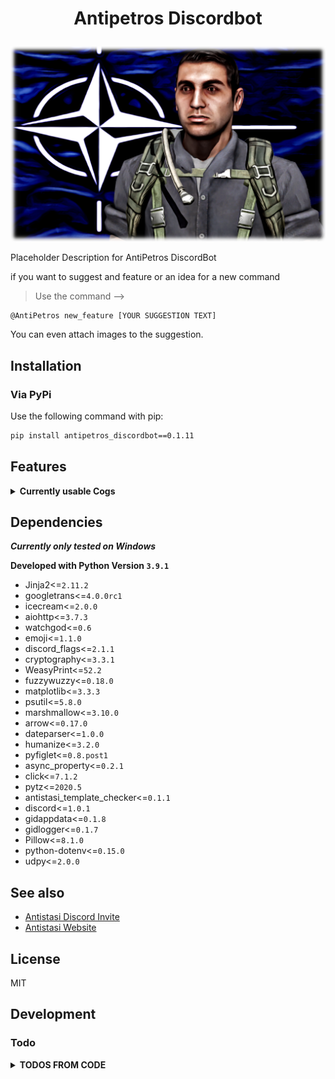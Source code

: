 # <p align="center">Antipetros Discordbot</p> #


<p align="center"><img src="art/finished/images/AntiPetros_for_readme.png" alt="Anti-Petros Avatar"/></p>


Placeholder Description for AntiPetros DiscordBot


if you want to suggest and feature or an idea for a new command

> Use the command -->

```shell
@AntiPetros new_feature [YOUR SUGGESTION TEXT]
```

You can even attach images to the suggestion.



## Installation
### Via PyPi

Use the following command with pip:

```cmd
pip install antipetros_discordbot==0.1.11
```







## Features ##

<details><summary><b>Currently usable Cogs</b></summary><blockquote>


### <p align="center"><b>[ImageManipulatorCog](antipetros_discordbot/cogs/general_cogs/image_manipulation_cog.py)</b></p> ###

<details><summary><b>Description</b></summary>

<blockquote>Soon</blockquote>

</details>

<details><summary><b>Commands</b></summary><blockquote>

- **AVAILABLE_STAMPS**

    - **aliases:** *availablestamps*, *available-stamps*, *available.stamps*
    - **checks:** *in_allowed_channels*, *has_any_role*
    <br>
- **MAP_CHANGED**

    - **aliases:** *map.changed*, *map-changed*, *mapchanged*
    - **checks:** *allowed_channel_and_allowed_role*
    - **signature:**
        ```diff
        <marker> <color>
        ```
    <br>
- **MEMBER_AVATAR**

    - **aliases:** *memberavatar*, *member.avatar*, *member-avatar*
    - **checks:** *in_allowed_channels*, *has_any_role*
    <br>
- **STAMP_IMAGE**

    - **aliases:** *stampimage*, *antistasify*, *stamp-image*, *stamp.image*
    - **checks:** *in_allowed_channels*, *has_any_role*
    - **signature:**
        ```diff
        [stamp=ASLOGO1] [first_pos=bottom] [second_pos=right] [factor]
        ```
    <br>

</blockquote>

</details>

---


### <p align="center"><b>[KlimBimCog](antipetros_discordbot/cogs/general_cogs/klimbim_cog.py)</b></p> ###

<details><summary><b>Description</b></summary>

<blockquote>Soon</blockquote>

</details>

<details><summary><b>Commands</b></summary><blockquote>

- **FLIP_COIN**

    - **aliases:** *flip*, *flip-coin*, *flip.coin*, *flipcoin*
    - **checks:** *allowed_channel_and_allowed_role*
    <br>
- **MAKE_FIGLET**

    - **aliases:** *makefiglet*, *make-figlet*, *make.figlet*
    - **checks:** *allowed_channel_and_allowed_role*
    - **signature:**
        ```diff
        <text>
        ```
    <br>
- **THE_DRAGON**

    - **aliases:** *the-dragon*, *the.dragon*, *thedragon*
    - **checks:** *allowed_channel_and_allowed_role*
    <br>
- **URBAN_DICTIONARY**


    - **checks:** *allowed_channel_and_allowed_role*
    - **signature:**
        ```diff
        <term>
        ```
    <br>

</blockquote>

</details>

---


### <p align="center"><b>[SaveSuggestionCog](antipetros_discordbot/cogs/general_cogs/save_suggestion_cog.py)</b></p> ###

<details><summary><b>Description</b></summary>

<blockquote>Soon</blockquote>

</details>

<details><summary><b>Commands</b></summary><blockquote>

- **AUTO_ACCEPT_SUGGESTIONS**

    - **aliases:** *auto.accept.suggestions*, *auto-accept-suggestions*, *autoacceptsuggestions*
    - **checks:** *dm_only*
    <br>
- **CLEAR_ALL_SUGGESTIONS**

    - **aliases:** *clearallsuggestions*, *clear.all.suggestions*, *clear-all-suggestions*
    - **checks:** *in_allowed_channels*, *has_any_role*
    - **signature:**
        ```diff
        [sure=False]
        ```
    <br>
- **GET_ALL_SUGGESTIONS**

    - **aliases:** *getallsuggestions*, *get-all-suggestions*, *get.all.suggestions*
    - **checks:** *in_allowed_channels*, *has_any_role*
    - **signature:**
        ```diff
        [report_template=basic_report.html.jinja]
        ```
    <br>
- **MARK_DISCUSSED**

    - **aliases:** *mark.discussed*, *mark-discussed*, *markdiscussed*
    - **checks:** *in_allowed_channels*, *has_any_role*
    - **signature:**
        ```diff
        [suggestion_ids...]
        ```
    <br>
- **REMOVE_ALL_USERDATA**

    - **aliases:** *remove.all.my.data*, *removeallmydata*, *remove-all-userdata*, *removealluserdata*, *remove-all-my-data*, *remove.all.userdata*
    - **checks:** *dm_only*
    <br>
- **REQUEST_MY_DATA**

    - **aliases:** *requestmydata*, *request-my-data*, *request.my.data*
    - **checks:** *dm_only*
    <br>
- **USER_DELETE_SUGGESTION**

    - **aliases:** *unsavesuggestion*, *user.delete.suggestion*, *unsave.suggestion*, *unsave-suggestion*, *user-delete-suggestion*, *userdeletesuggestion*
    - **checks:** *dm_only*
    - **signature:**
        ```diff
        <suggestion_id>
        ```
    <br>

</blockquote>

</details>

---


### <p align="center"><b>[TranslateCog](antipetros_discordbot/cogs/general_cogs/translate_cog.py)</b></p> ###

<details><summary><b>Description</b></summary>

<blockquote>Soon</blockquote>

</details>

<details><summary><b>Commands</b></summary><blockquote>

- **TRANSLATE**
    ```diff
    + Translates text into multiple different languages.
    ```


    - **checks:** *allowed_channel_and_allowed_role*
    - **signature:**
        ```diff
        [to_language_id=english] <text_to_translate>
        ```
    <br>

</blockquote>

</details>

---

</blockquote></details>

## Dependencies ##

***Currently only tested on Windows***

**Developed with Python Version `3.9.1`**

- Jinja2<=`2.11.2`
- googletrans<=`4.0.0rc1`
- icecream<=`2.0.0`
- aiohttp<=`3.7.3`
- watchgod<=`0.6`
- emoji<=`1.1.0`
- discord_flags<=`2.1.1`
- cryptography<=`3.3.1`
- WeasyPrint<=`52.2`
- fuzzywuzzy<=`0.18.0`
- matplotlib<=`3.3.3`
- psutil<=`5.8.0`
- marshmallow<=`3.10.0`
- arrow<=`0.17.0`
- dateparser<=`1.0.0`
- humanize<=`3.2.0`
- pyfiglet<=`0.8.post1`
- async_property<=`0.2.1`
- click<=`7.1.2`
- pytz<=`2020.5`
- antistasi_template_checker<=`0.1.1`
- discord<=`1.0.1`
- gidappdata<=`0.1.8`
- gidlogger<=`0.1.7`
- Pillow<=`8.1.0`
- python-dotenv<=`0.15.0`
- udpy<=`2.0.0`


## See also
- [Antistasi Discord Invite](https://discord.gg/m7e792Kg)
- [Antistasi Website](https://a3antistasi.enjin.com/)



## License

MIT

## Development


### Todo ###

<details><summary><b>TODOS FROM CODE</b></summary>

#### todo [\_\_main\_\_.py](D:/Dropbox/hobby/Modding/Programs/Github/My_Repos/Antipetros_Discord_Bot_new/antipetros_discordbot/__main__.py): ####


- [ ] [\_\_main\_\_.py line 43:](D:/Dropbox/hobby/Modding/Programs/Github/My_Repos/Antipetros_Discord_Bot_new/antipetros_discordbot/__main__.py#L43) `create prompt for token, with save option`


---


#### todo [blacklist_warden.py](D:/Dropbox/hobby/Modding/Programs/Github/My_Repos/Antipetros_Discord_Bot_new/antipetros_discordbot/bot_support/sub_support/blacklist_warden.py): ####


- [ ] [blacklist_warden.py line 140:](D:/Dropbox/hobby/Modding/Programs/Github/My_Repos/Antipetros_Discord_Bot_new/antipetros_discordbot/bot_support/sub_support/blacklist_warden.py#L140) `make embed`


---


#### todo [error_handler.py](D:/Dropbox/hobby/Modding/Programs/Github/My_Repos/Antipetros_Discord_Bot_new/antipetros_discordbot/bot_support/sub_support/error_handler.py): ####


- [ ] [error_handler.py line 36:](D:/Dropbox/hobby/Modding/Programs/Github/My_Repos/Antipetros_Discord_Bot_new/antipetros_discordbot/bot_support/sub_support/error_handler.py#L36) `rebuild whole error handling system`


- [ ] [error_handler.py line 37:](D:/Dropbox/hobby/Modding/Programs/Github/My_Repos/Antipetros_Discord_Bot_new/antipetros_discordbot/bot_support/sub_support/error_handler.py#L37) `make it so that creating the embed also sends it, with more optional args`


---


#### todo [admin_cog.py](D:/Dropbox/hobby/Modding/Programs/Github/My_Repos/Antipetros_Discord_Bot_new/antipetros_discordbot/cogs/admin_cogs/admin_cog.py): ####


- [ ] [admin_cog.py line 37:](D:/Dropbox/hobby/Modding/Programs/Github/My_Repos/Antipetros_Discord_Bot_new/antipetros_discordbot/cogs/admin_cogs/admin_cog.py#L37) `get_logs command`


- [ ] [admin_cog.py line 38:](D:/Dropbox/hobby/Modding/Programs/Github/My_Repos/Antipetros_Discord_Bot_new/antipetros_discordbot/cogs/admin_cogs/admin_cog.py#L38) `get_appdata_location command`


- [ ] [admin_cog.py line 195:](D:/Dropbox/hobby/Modding/Programs/Github/My_Repos/Antipetros_Discord_Bot_new/antipetros_discordbot/cogs/admin_cogs/admin_cog.py#L195) `make as embed`


- [ ] [admin_cog.py line 220:](D:/Dropbox/hobby/Modding/Programs/Github/My_Repos/Antipetros_Discord_Bot_new/antipetros_discordbot/cogs/admin_cogs/admin_cog.py#L220) `make as embed`


---


#### todo [config_cog.py](D:/Dropbox/hobby/Modding/Programs/Github/My_Repos/Antipetros_Discord_Bot_new/antipetros_discordbot/cogs/admin_cogs/config_cog.py): ####


- [ ] [config_cog.py line 37:](D:/Dropbox/hobby/Modding/Programs/Github/My_Repos/Antipetros_Discord_Bot_new/antipetros_discordbot/cogs/admin_cogs/config_cog.py#L37) `get_logs command`


- [ ] [config_cog.py line 38:](D:/Dropbox/hobby/Modding/Programs/Github/My_Repos/Antipetros_Discord_Bot_new/antipetros_discordbot/cogs/admin_cogs/config_cog.py#L38) `get_appdata_location command`


- [ ] [config_cog.py line 184:](D:/Dropbox/hobby/Modding/Programs/Github/My_Repos/Antipetros_Discord_Bot_new/antipetros_discordbot/cogs/admin_cogs/config_cog.py#L184) `make as embed`


- [ ] [config_cog.py line 190:](D:/Dropbox/hobby/Modding/Programs/Github/My_Repos/Antipetros_Discord_Bot_new/antipetros_discordbot/cogs/admin_cogs/config_cog.py#L190) `make as embed`


- [ ] [config_cog.py line 199:](D:/Dropbox/hobby/Modding/Programs/Github/My_Repos/Antipetros_Discord_Bot_new/antipetros_discordbot/cogs/admin_cogs/config_cog.py#L199) `make as embed`


- [ ] [config_cog.py line 207:](D:/Dropbox/hobby/Modding/Programs/Github/My_Repos/Antipetros_Discord_Bot_new/antipetros_discordbot/cogs/admin_cogs/config_cog.py#L207) `make as embed`


- [ ] [config_cog.py line 213:](D:/Dropbox/hobby/Modding/Programs/Github/My_Repos/Antipetros_Discord_Bot_new/antipetros_discordbot/cogs/admin_cogs/config_cog.py#L213) `make as embed`


- [ ] [config_cog.py line 285:](D:/Dropbox/hobby/Modding/Programs/Github/My_Repos/Antipetros_Discord_Bot_new/antipetros_discordbot/cogs/admin_cogs/config_cog.py#L285) `make as embed`


---


#### todo [performance_cog.py](D:/Dropbox/hobby/Modding/Programs/Github/My_Repos/Antipetros_Discord_Bot_new/antipetros_discordbot/cogs/admin_cogs/performance_cog.py): ####


- [ ] [performance_cog.py line 41:](D:/Dropbox/hobby/Modding/Programs/Github/My_Repos/Antipetros_Discord_Bot_new/antipetros_discordbot/cogs/admin_cogs/performance_cog.py#L41) `get_logs command`


- [ ] [performance_cog.py line 42:](D:/Dropbox/hobby/Modding/Programs/Github/My_Repos/Antipetros_Discord_Bot_new/antipetros_discordbot/cogs/admin_cogs/performance_cog.py#L42) `get_appdata_location command`


- [ ] [performance_cog.py line 136:](D:/Dropbox/hobby/Modding/Programs/Github/My_Repos/Antipetros_Discord_Bot_new/antipetros_discordbot/cogs/admin_cogs/performance_cog.py#L136) `limit amount of saved data, maybe archive it`


---


#### todo [purge_messages_cog.py](D:/Dropbox/hobby/Modding/Programs/Github/My_Repos/Antipetros_Discord_Bot_new/antipetros_discordbot/cogs/admin_cogs/purge_messages_cog.py): ####


- [ ] [purge_messages_cog.py line 28:](D:/Dropbox/hobby/Modding/Programs/Github/My_Repos/Antipetros_Discord_Bot_new/antipetros_discordbot/cogs/admin_cogs/purge_messages_cog.py#L28) `get_logs command`


- [ ] [purge_messages_cog.py line 29:](D:/Dropbox/hobby/Modding/Programs/Github/My_Repos/Antipetros_Discord_Bot_new/antipetros_discordbot/cogs/admin_cogs/purge_messages_cog.py#L29) `get_appdata_location command`


---


#### todo [general_debug_cog.py](D:/Dropbox/hobby/Modding/Programs/Github/My_Repos/Antipetros_Discord_Bot_new/antipetros_discordbot/cogs/dev_cogs/general_debug_cog.py): ####


- [ ] [general_debug_cog.py line 48:](D:/Dropbox/hobby/Modding/Programs/Github/My_Repos/Antipetros_Discord_Bot_new/antipetros_discordbot/cogs/dev_cogs/general_debug_cog.py#L48) `create regions for this file`


- [ ] [general_debug_cog.py line 49:](D:/Dropbox/hobby/Modding/Programs/Github/My_Repos/Antipetros_Discord_Bot_new/antipetros_discordbot/cogs/dev_cogs/general_debug_cog.py#L49) `Document and Docstrings`


---


#### todo [image_manipulation_cog.py](D:/Dropbox/hobby/Modding/Programs/Github/My_Repos/Antipetros_Discord_Bot_new/antipetros_discordbot/cogs/general_cogs/image_manipulation_cog.py): ####


- [ ] [image_manipulation_cog.py line 54:](D:/Dropbox/hobby/Modding/Programs/Github/My_Repos/Antipetros_Discord_Bot_new/antipetros_discordbot/cogs/general_cogs/image_manipulation_cog.py#L54) `create regions for this file`


- [ ] [image_manipulation_cog.py line 55:](D:/Dropbox/hobby/Modding/Programs/Github/My_Repos/Antipetros_Discord_Bot_new/antipetros_discordbot/cogs/general_cogs/image_manipulation_cog.py#L55) `Document and Docstrings`


- [ ] [image_manipulation_cog.py line 245:](D:/Dropbox/hobby/Modding/Programs/Github/My_Repos/Antipetros_Discord_Bot_new/antipetros_discordbot/cogs/general_cogs/image_manipulation_cog.py#L245) `make as embed`


- [ ] [image_manipulation_cog.py line 249:](D:/Dropbox/hobby/Modding/Programs/Github/My_Repos/Antipetros_Discord_Bot_new/antipetros_discordbot/cogs/general_cogs/image_manipulation_cog.py#L249) `make as embed`


- [ ] [image_manipulation_cog.py line 256:](D:/Dropbox/hobby/Modding/Programs/Github/My_Repos/Antipetros_Discord_Bot_new/antipetros_discordbot/cogs/general_cogs/image_manipulation_cog.py#L256) `make as embed`


- [ ] [image_manipulation_cog.py line 260:](D:/Dropbox/hobby/Modding/Programs/Github/My_Repos/Antipetros_Discord_Bot_new/antipetros_discordbot/cogs/general_cogs/image_manipulation_cog.py#L260) `maybe make extra attribute for input format, check what is possible and working. else make a generic format list`


- [ ] [image_manipulation_cog.py line 275:](D:/Dropbox/hobby/Modding/Programs/Github/My_Repos/Antipetros_Discord_Bot_new/antipetros_discordbot/cogs/general_cogs/image_manipulation_cog.py#L275) `make as embed`


---


#### todo [save_link_cog.py](D:/Dropbox/hobby/Modding/Programs/Github/My_Repos/Antipetros_Discord_Bot_new/antipetros_discordbot/cogs/general_cogs/save_link_cog.py): ####


- [ ] [save_link_cog.py line 35:](D:/Dropbox/hobby/Modding/Programs/Github/My_Repos/Antipetros_Discord_Bot_new/antipetros_discordbot/cogs/general_cogs/save_link_cog.py#L35) `refractor 'get_forbidden_list' to not use temp directory but send as filestream or so`


- [ ] [save_link_cog.py line 37:](D:/Dropbox/hobby/Modding/Programs/Github/My_Repos/Antipetros_Discord_Bot_new/antipetros_discordbot/cogs/general_cogs/save_link_cog.py#L37) `need help figuring out how to best check bad link or how to format/normalize it`


- [ ] [save_link_cog.py line 372:](D:/Dropbox/hobby/Modding/Programs/Github/My_Repos/Antipetros_Discord_Bot_new/antipetros_discordbot/cogs/general_cogs/save_link_cog.py#L372) `refractor that monster of an function`


---


#### todo [save_suggestion_cog.py](D:/Dropbox/hobby/Modding/Programs/Github/My_Repos/Antipetros_Discord_Bot_new/antipetros_discordbot/cogs/general_cogs/save_suggestion_cog.py): ####


- [ ] [save_suggestion_cog.py line 57:](D:/Dropbox/hobby/Modding/Programs/Github/My_Repos/Antipetros_Discord_Bot_new/antipetros_discordbot/cogs/general_cogs/save_suggestion_cog.py#L57) `create report generator in different formats, at least json and Html, probably also as embeds and Markdown`


- [ ] [save_suggestion_cog.py line 59:](D:/Dropbox/hobby/Modding/Programs/Github/My_Repos/Antipetros_Discord_Bot_new/antipetros_discordbot/cogs/general_cogs/save_suggestion_cog.py#L59) `Document and Docstrings`


- [ ] [save_suggestion_cog.py line 199:](D:/Dropbox/hobby/Modding/Programs/Github/My_Repos/Antipetros_Discord_Bot_new/antipetros_discordbot/cogs/general_cogs/save_suggestion_cog.py#L199) `make as embed`


- [ ] [save_suggestion_cog.py line 205:](D:/Dropbox/hobby/Modding/Programs/Github/My_Repos/Antipetros_Discord_Bot_new/antipetros_discordbot/cogs/general_cogs/save_suggestion_cog.py#L205) `make as embed`


- [ ] [save_suggestion_cog.py line 220:](D:/Dropbox/hobby/Modding/Programs/Github/My_Repos/Antipetros_Discord_Bot_new/antipetros_discordbot/cogs/general_cogs/save_suggestion_cog.py#L220) `make as embed`


- [ ] [save_suggestion_cog.py line 232:](D:/Dropbox/hobby/Modding/Programs/Github/My_Repos/Antipetros_Discord_Bot_new/antipetros_discordbot/cogs/general_cogs/save_suggestion_cog.py#L232) `make as embed`


- [ ] [save_suggestion_cog.py line 236:](D:/Dropbox/hobby/Modding/Programs/Github/My_Repos/Antipetros_Discord_Bot_new/antipetros_discordbot/cogs/general_cogs/save_suggestion_cog.py#L236) `make as embed`


- [ ] [save_suggestion_cog.py line 240:](D:/Dropbox/hobby/Modding/Programs/Github/My_Repos/Antipetros_Discord_Bot_new/antipetros_discordbot/cogs/general_cogs/save_suggestion_cog.py#L240) `make as embed`


- [ ] [save_suggestion_cog.py line 245:](D:/Dropbox/hobby/Modding/Programs/Github/My_Repos/Antipetros_Discord_Bot_new/antipetros_discordbot/cogs/general_cogs/save_suggestion_cog.py#L245) `make as embed`


- [ ] [save_suggestion_cog.py line 281:](D:/Dropbox/hobby/Modding/Programs/Github/My_Repos/Antipetros_Discord_Bot_new/antipetros_discordbot/cogs/general_cogs/save_suggestion_cog.py#L281) `make as embed`


- [ ] [save_suggestion_cog.py line 284:](D:/Dropbox/hobby/Modding/Programs/Github/My_Repos/Antipetros_Discord_Bot_new/antipetros_discordbot/cogs/general_cogs/save_suggestion_cog.py#L284) `make as embed`


- [ ] [save_suggestion_cog.py line 295:](D:/Dropbox/hobby/Modding/Programs/Github/My_Repos/Antipetros_Discord_Bot_new/antipetros_discordbot/cogs/general_cogs/save_suggestion_cog.py#L295) `make as embed`


- [ ] [save_suggestion_cog.py line 299:](D:/Dropbox/hobby/Modding/Programs/Github/My_Repos/Antipetros_Discord_Bot_new/antipetros_discordbot/cogs/general_cogs/save_suggestion_cog.py#L299) `make as embed`


- [ ] [save_suggestion_cog.py line 303:](D:/Dropbox/hobby/Modding/Programs/Github/My_Repos/Antipetros_Discord_Bot_new/antipetros_discordbot/cogs/general_cogs/save_suggestion_cog.py#L303) `make as embed`


- [ ] [save_suggestion_cog.py line 308:](D:/Dropbox/hobby/Modding/Programs/Github/My_Repos/Antipetros_Discord_Bot_new/antipetros_discordbot/cogs/general_cogs/save_suggestion_cog.py#L308) `make as embed`


- [ ] [save_suggestion_cog.py line 318:](D:/Dropbox/hobby/Modding/Programs/Github/My_Repos/Antipetros_Discord_Bot_new/antipetros_discordbot/cogs/general_cogs/save_suggestion_cog.py#L318) `make as embed`


- [ ] [save_suggestion_cog.py line 353:](D:/Dropbox/hobby/Modding/Programs/Github/My_Repos/Antipetros_Discord_Bot_new/antipetros_discordbot/cogs/general_cogs/save_suggestion_cog.py#L353) `make as embed`


- [ ] [save_suggestion_cog.py line 356:](D:/Dropbox/hobby/Modding/Programs/Github/My_Repos/Antipetros_Discord_Bot_new/antipetros_discordbot/cogs/general_cogs/save_suggestion_cog.py#L356) `make as embed`


- [ ] [save_suggestion_cog.py line 360:](D:/Dropbox/hobby/Modding/Programs/Github/My_Repos/Antipetros_Discord_Bot_new/antipetros_discordbot/cogs/general_cogs/save_suggestion_cog.py#L360) `make as embed`


---


#### idea [render_new_cog_file.py](D:/Dropbox/hobby/Modding/Programs/Github/My_Repos/Antipetros_Discord_Bot_new/antipetros_discordbot/dev_tools_and_scripts/render_new_cog_file.py): ####


- [ ] [render_new_cog_file.py line 72:](D:/Dropbox/hobby/Modding/Programs/Github/My_Repos/Antipetros_Discord_Bot_new/antipetros_discordbot/dev_tools_and_scripts/render_new_cog_file.py#L72) `create gui for this`


---


#### idea [antipetros_bot.py](D:/Dropbox/hobby/Modding/Programs/Github/My_Repos/Antipetros_Discord_Bot_new/antipetros_discordbot/engine/antipetros_bot.py): ####


- [ ] [antipetros_bot.py line 58:](D:/Dropbox/hobby/Modding/Programs/Github/My_Repos/Antipetros_Discord_Bot_new/antipetros_discordbot/engine/antipetros_bot.py#L58) `Use an assistant class to hold some of the properties and then use the __getattr__ to make it look as one object, just for structuring`


#### todo [antipetros_bot.py](D:/Dropbox/hobby/Modding/Programs/Github/My_Repos/Antipetros_Discord_Bot_new/antipetros_discordbot/engine/antipetros_bot.py): ####


- [ ] [antipetros_bot.py line 56:](D:/Dropbox/hobby/Modding/Programs/Github/My_Repos/Antipetros_Discord_Bot_new/antipetros_discordbot/engine/antipetros_bot.py#L56) `create regions for this file`


- [ ] [antipetros_bot.py line 57:](D:/Dropbox/hobby/Modding/Programs/Github/My_Repos/Antipetros_Discord_Bot_new/antipetros_discordbot/engine/antipetros_bot.py#L57) `Document and Docstrings`


---


#### todo [sqldata_storager.py](D:/Dropbox/hobby/Modding/Programs/Github/My_Repos/Antipetros_Discord_Bot_new/antipetros_discordbot/utility/sqldata_storager.py): ####


- [ ] [sqldata_storager.py line 36:](D:/Dropbox/hobby/Modding/Programs/Github/My_Repos/Antipetros_Discord_Bot_new/antipetros_discordbot/utility/sqldata_storager.py#L36) `create regions for this file`


- [ ] [sqldata_storager.py line 37:](D:/Dropbox/hobby/Modding/Programs/Github/My_Repos/Antipetros_Discord_Bot_new/antipetros_discordbot/utility/sqldata_storager.py#L37) `update save link Storage to newer syntax (composite access)`


- [ ] [sqldata_storager.py line 38:](D:/Dropbox/hobby/Modding/Programs/Github/My_Repos/Antipetros_Discord_Bot_new/antipetros_discordbot/utility/sqldata_storager.py#L38) `Document and Docstrings`


- [ ] [sqldata_storager.py line 39:](D:/Dropbox/hobby/Modding/Programs/Github/My_Repos/Antipetros_Discord_Bot_new/antipetros_discordbot/utility/sqldata_storager.py#L39) `refractor to subfolder`


---

### General Todos ###
</details>

